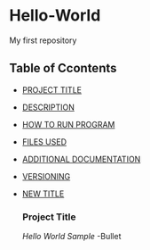 # Hello-World
My first repository

## Table of Ccontents

- [PROJECT TITLE](#Project-Title)
- [DESCRIPTION](#Description)
- [HOW TO RUN PROGRAM](#How-to-run-program)
- [FILES USED](#files-used)
- [ADDITIONAL DOCUMENTATION](#additional-documentation)
- [VERSIONING](#versioning)
- [NEW TITLE](#new-title)

  ### Project Title

  *Hello World Sample*
-Bullet
